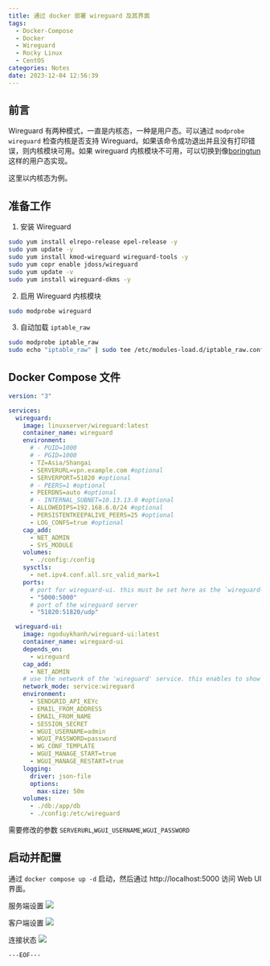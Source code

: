 ```yaml
---
title: 通过 docker 部署 wireguard 及其界面
tags:
  - Docker-Compose
  - Docker
  - Wireguard
  - Rocky Linux
  - CentOS
categories: Notes
date: 2023-12-04 12:56:39
---
```



## 前言

Wireguard 有两种模式，一直是内核态，一种是用户态。可以通过 `modprobe wireguard` 检查内核是否支持 Wireguard。如果该命令成功退出并且没有打印错误，则内核模块可用。如果 wireguard 内核模块不可用，可以切换到像[boringtun](https://github.com/cloudflare/boringtun) 这样的用户态实现。

这里以内核态为例。

## 准备工作

1. 安装 Wireguard
  ```bash
  sudo yum install elrepo-release epel-release -y
  sudo yum update -y
  sudo yum install kmod-wireguard wireguard-tools -y
  sudo yum copr enable jdoss/wireguard
  sudo yum update -v
  sudo yum install wireguard-dkms -y
  ```
2. 启用 Wireguard 内核模块
  ```bash
  sudo modprobe wireguard
  ```
3. 自动加载 `iptable_raw`
  ```bash
  sudo modprobe iptable_raw
  sudo echo "iptable_raw" | sudo tee /etc/modules-load.d/iptable_raw.conf
  ```

<!-- more -->

## Docker Compose 文件

```yaml
version: "3"

services:
  wireguard:
    image: linuxserver/wireguard:latest
    container_name: wireguard
    environment:
      # - PUID=1000
      # - PGID=1000
      - TZ=Asia/Shangai
      - SERVERURL=vpn.example.com #optional
      - SERVERPORT=51820 #optional
      # - PEERS=1 #optional
      - PEERDNS=auto #optional
      # - INTERNAL_SUBNET=10.13.13.0 #optional
      - ALLOWEDIPS=192.168.6.0/24 #optional
      - PERSISTENTKEEPALIVE_PEERS=25 #optional
      - LOG_CONFS=true #optional
    cap_add:
      - NET_ADMIN
      - SYS_MODULE
    volumes:
      - ./config:/config
    sysctls:
      - net.ipv4.conf.all.src_valid_mark=1
    ports:
      # port for wireguard-ui. this must be set here as the `wireguard-ui` container joins the network of this container and hasn't its own network over which it could publish the ports
      - "5000:5000"
      # port of the wireguard server
      - "51820:51820/udp"

  wireguard-ui:
    image: ngoduykhanh/wireguard-ui:latest
    container_name: wireguard-ui
    depends_on:
      - wireguard
    cap_add:
      - NET_ADMIN
    # use the network of the 'wireguard' service. this enables to show active clients in the status page
    network_mode: service:wireguard
    environment:
      - SENDGRID_API_KEYc
      - EMAIL_FROM_ADDRESS
      - EMAIL_FROM_NAME
      - SESSION_SECRET
      - WGUI_USERNAME=admin
      - WGUI_PASSWORD=password
      - WG_CONF_TEMPLATE
      - WGUI_MANAGE_START=true
      - WGUI_MANAGE_RESTART=true
    logging:
      driver: json-file
      options:
        max-size: 50m
    volumes:
      - ./db:/app/db
      - ./config:/etc/wireguard
```

需要修改的参数 `SERVERURL`,`WGUI_USERNAME`,`WGUI_PASSWORD`

## 启动并配置

通过 `docker compose up -d` 启动，然后通过 http://localhost:5000 访问 Web UI 界面。

服务端设置
![](./SCR-20231204-lnpk.png)

客户端设置
![](./SCR-20231204-lnzw.png)

连接状态
![](./SCR-20231204-lnso.png)

`---EOF---`